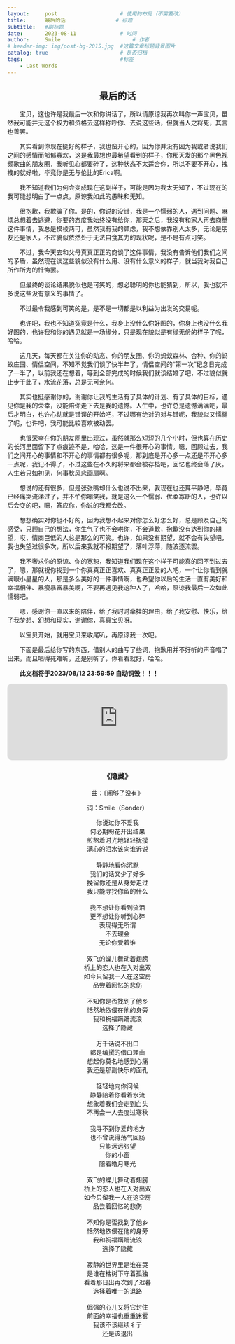 ```yaml
---
layout:     post   				    # 使用的布局（不需要改）
title:      最后的话 				# 标题 
subtitle:   #副标题
date:       2023-08-11				# 时间
author:     Smile 						# 作者
# header-img: img/post-bg-2015.jpg 	#这篇文章标题背景图片
catalog: true 						# 是否归档
tags:								#标签
    - Last Words
---
```

<div align="center"><b><h2>最后的话</h2></b></div>
<p style="text-indent: 2em;">宝贝，这也许是我最后一次和你讲话了，所以请原谅我再次叫你一声宝贝，虽然我可能并无这个权力和资格去这样称呼你、去说这些话，但就当人之将死，其言也善罢。</p>

<p style="text-indent: 2em;">其实看到你现在挺好的样子，我也蛮开心的，因为你并没有因为我或者说我们之间的感情而郁郁寡欢，这是我最想也最希望看到的样子，你那天发的那个黑色视频歌曲的朋友圈，我听见心都要碎了，这种状态不太适合你，所以不要不开心，拽拽的就好啦，毕竟你是无与伦比的Erica啊。</p>

<p style="text-indent: 2em;">我不知道我们为何会变成现在这副样子，可能是因为我太无知了，不过现在的我可能想明白了一点点，原谅我如此的愚昧和无知。</p>

<p style="text-indent: 2em;">很抱歉，我欺骗了你。是的，你说的没错，我是一个懦弱的人，遇到问题、麻烦总想着去逃避，你要的态度我始终没有给你，那天之后，我没有和家人再去商量这件事情，我总是模棱两可，虽然我有我的顾虑，我不想依靠别人太多，无论是朋友还是家人，不过貌似依然处于无法自食其力的现状呢，是不是有点可笑。</p>

<p style="text-indent: 2em;">不过，我今天去和父母真真正正的商谈了这件事情，我没有告诉他们我们之间的矛盾，虽然现在谈这些貌似没有什么用、没有什么意义的样子，就当我对我自己所作所为的忏悔罢。</p>

<p style="text-indent: 2em;">但最终的谈论结果貌似也是可笑的，想必聪明的你也能猜到，所以，我也就不多说这些没有意义的事情了。</p>

<p style="text-indent: 2em;">不过最令我感到可笑的是，是不是一切都是以利益为出发的交易呢。</p>

<p style="text-indent: 2em;">也许吧，我也不知道究竟是什么，我身上没什么你好图的，你身上也没什么我好图的，也许我和你的遇见就是一场缘分，只是现在貌似是有缘无份的样子了呢，哈哈。</p>

<p style="text-indent: 2em;">这几天，每天都在关注你的动态、你的朋友圈、你的蚂蚁森林、合种、你的蚂蚁庄园、情侣空间，不知不觉我们谈了快半年了，情侣空间的“第一次”纪念日完成了一半了，以前我还在想着，等到全部完成的时候我们就该结婚了吧，不过貌似就止步于此了，水流花落，总是无可奈何。</p>

<p style="text-indent: 2em;">其实也挺感谢你的，谢谢你让我的生活有了具体的计划、有了具体的目标，遇见你是我的荣幸，没能陪你走下去是我的遗憾。人生中，也许总是遗憾满满吧，最后才明白，也许心动就是错误的开始吧，不过哪有绝对的对与错呢，我貌似又懦弱了呢，也许吧，我可能比较喜欢被动罢。</p>

<p style="text-indent: 2em;">也很荣幸在你的朋友圈里出现过，虽然就那么短短的几个小时，但也算在历史的长河里面留下了点痕迹不是，哈哈，这是一件很开心的事情。嗯，回顾过去，我们之间开心的事情和不开心的事情都有很多呢，那到底是开心多一点还是不开心多一点呢，我记不得了，不过这些在不久的将来都会被存档吧，回忆也终会落了灰。人生若只如初见，何事秋风悲画扇啊。</p>

<p style="text-indent: 2em;">想说的还有很多，但是张张嘴却什么也说不出来，我现在也还算平静吧，毕竟已经痛哭流涕过了，并不怕你嘲笑我，就是这么一个懦弱、优柔寡断的人，也许以后会变的吧，嗯，答应你，你说的我都会改。</p>

<p style="text-indent: 2em;">想想确实对你挺不好的，因为我想不起来对你怎么好怎么好，总是顾及自己的感受，只顾自己的想法，你生气了也不会哄你，不会道歉，抱歉没有达到你的期望，哎，情商巨低的人总是那么的可笑。也许，如果没有期望，就不会有失望吧，我也失望过很多次，所以后来我就不报期望了，落叶浮萍，随波逐流罢。</p>

<p style="text-indent: 2em;">我不奢求你的原谅、你的宽恕，我知道我们现在这个样子可能真的回不到过去了，嗯，那就祝你找到一个你真真正正喜欢、真真正正爱的人吧，一个让你看到就满眼小星星的人，那是多么美好的一件事情啊，也希望你以后的生活一直有美好和幸福相伴、暴瘦暴富暴美啊，不要再遇见我这种人了，哈哈，原谅我最后一次如此懦弱吧。</p>

<p style="text-indent: 2em;">嗯，感谢你一直以来的陪伴，给了我时时牵挂的理由，给了我安慰、快乐，给了我梦想、幻想和现实，谢谢你，真真宝贝呀。</p>

<p style="text-indent: 2em;">以宝贝开始，就用宝贝来收尾叭，再原谅我一次吧。</p>

<p style="text-indent: 2em;">下面是最后给你写的东西，借别人的曲写了些词，抱歉用并不好听的声音唱了出来，而且唱得死难听，还是别听了，你看看就好，哈哈。</p>

<p style="text-indent: 2em;"><b>此文档将于2023/08/12 23:59:59 自动销毁！！！</b></p>

<iframe allow="encrypted-media *; fullscreen *; clipboard-write" frameborder="0" height="175" style="width:100%;max-width:660px;overflow:hidden;border-radius:10px;" sandbox="allow-forms allow-popups allow-same-origin allow-scripts allow-storage-access-by-user-activation allow-top-navigation-by-user-activation" src="https://smile9996.oss-cn-shanghai.aliyuncs.com/github/music/Last.mp3"></iframe>

<div align="center">
    <b><h3>《隐藏》</h3></b>
    <p>曲：《闹够了没有》</p>
    <p>词：Smile（Sonder）</p>
</div>
<div align="center">
你说过你不爱我<br/>
​何必期盼花开出结果<br/>
​煎熬着时光地轻轻抚摸<br/>
满心的泪水该向谁诉说<br/><br/>
静静地看你沉默<br/>
我们的话又少了好多<br/>
挽留你还是从身旁走过<br/>
我只能寻找你留的什么<br/><br/>
我不想让你看到流泪<br/>
更不想让你听到心碎<br/>
表现得无所谓<br/>
不去理会<br/>
无论你爱着谁<br/><br/>
双飞的蝶儿舞动着翅膀<br/>
桥上的恋人也在入对出双<br/>
如今只留我一人在这空房<br/>
品尝着回忆的悲伤<br/><br/>
不知你是否找到了他乡<br/>
恬然地依偎在他的身旁<br/>
我和祝福蹒跚流浪<br/>
选择了隐藏<br/><br/>
万千话说不出口<br/>
都是编撰的借口理由<br/>
想起你莫名地感到心痛<br/>
我还是那副快乐的面孔<br/><br/>
轻轻地向你问候<br/>
静静陪着你看着水流<br/>
想象着我们会走到白头<br/>
不再会一人去度过寒秋<br/><br/>
我寻不到你爱的地方<br/>
也不曾说得荡气回肠<br/>
只能远远张望<br/>
你的小窗<br/>
陪着皓月寒光<br/><br/>
双飞的蝶儿舞动着翅膀<br/>
桥上的恋人也在入对出双<br/>
如今只留我一人在这空房<br/>
品尝着回忆的悲伤<br/><br/>
不知你是否找到了他乡<br/>
恬然地依偎在他的身旁<br/>
我和祝福蹒跚流浪<br/>
选择了隐藏<br/><br/>
寂静的世界里是谁在哭<br/>
是谁在枯树下守着孤独<br/>
看着那日出再次到了迟暮<br/>
选择着唯一的退路<br/><br/>
倔强的心儿又将它封住<br/>
前面的幸福也重重迷雾<br/>
我该不该继续彳亍<br/>
还是该退出<br/>
</div>

​		
